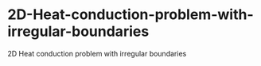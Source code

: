 # 2D-Heat-conduction-problem-with-irregular-boundaries
2D Heat conduction problem with  irregular boundaries
